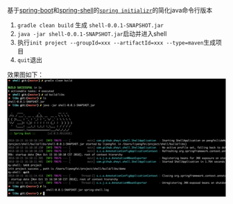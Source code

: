基于[spring-boot](https://github.com/spring-projects/spring-boot)和[spring-shell](https://github.com/spring-projects/spring-shell)的[`spring initializr`](https://start.spring.io/)的简化java命令行版本
1. `gradle clean build` 生成 `shell-0.0.1-SNAPSHOT.jar`
2. `java -jar shell-0.0.1-SNAPSHOT.jar`启动并进入shell
3. 执行`init project --groupId=xxx --artifactId=xxx --type=maven`生成项目
4. `quit`退出

效果图如下：
![](https://github.com/leoperfect/shell/blob/master/img.jpg)
